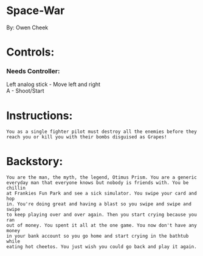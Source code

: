 # Space-War
By: Owen Cheek

# Controls:
### Needs Controller:
Left analog stick - Move left and right                                        
A - Shoot/Start

# Instructions:
    You as a single fighter pilot must destroy all the enemies before they
    reach you or kill you with their bombs disguised as Grapes!

# Backstory:
    You are the man, the myth, the legend, Otimus Prism. You are a generic
    everyday man that everyone knows but nobody is friends with. You be chillin
    at Frankies Fun Park and see a sick simulator. You swipe your card and hop
    in. You're doing great and having a blast so you swipe and swipe and swipe
    to keep playing over and over again. Then you start crying because you ran
    out of money. You spent it all at the one game. You now don't have any money
    in your bank account so you go home and start crying in the bathtub while
    eating hot cheetos. You just wish you could go back and play it again.
